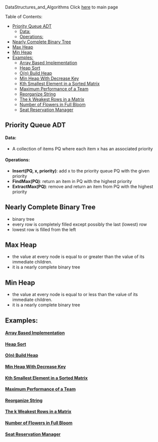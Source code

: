 DataStructures_and_Algorithms
Click [here](../README.md) to main page

Table of Contents:
- [Priority Queue ADT](#priority-queue-adt)
    - [Data:](#data)
    - [Operations:](#operations)
- [Nearly Complete Binary Tree](#nearly-complete-binary-tree)
- [Max Heap](#max-heap)
- [Min Heap](#min-heap)
- [Examples:](#examples)
    - [Array Based Implementation](#array-based-implementation)
    - [Heap Sort](#heap-sort)
    - [O(n) Build Heap](#on-build-heap)
    - [Min Heap With Decrease Key](#min-heap-with-decrease-key)
    - [Kth Smallest Element in a Sorted Matrix](#kth-smallest-element-in-a-sorted-matrix)
    - [Maximum Performance of a Team](#maximum-performance-of-a-team)
    - [Reorganize String](#reorganize-string)
    - [The k Weakest Rows in a Matrix](#the-k-weakest-rows-in-a-matrix)
    - [Number of Flowers in Full Bloom](#number-of-flowers-in-full-bloom)
    - [Seat Reservation Manager](#seat-reservation-manager)


## Priority Queue ADT
#### Data:
- A collection of items PQ where each item x has an associated priority
#### Operations:
- **Insert(PQ, x, priority)**: add x to the priority queue PQ with the given priority
- **FindMax(PQ)**: return an item in PQ with the highest priority
- **ExtractMax(PQ)**: remove and return an item from PQ with the highest priority

## Nearly Complete Binary Tree
- binary tree
- every row is completely filled except possibly the last (lowest) row
- lowest row is filled from the left

## Max Heap
- the value at every node is equal to or greater than the value of its immediate children.
- it is a nearly complete binary tree

## Min Heap
- the value at every node is equal to or less than the value of its immediate children.
- it is a nearly complete binary tree


## Examples:

#### [Array Based Implementation](implmentation_of_heap/description.md)
#### [Heap Sort](heap_sort/description.md)
#### [O(n) Build Heap](build_heap/description.md)
#### [Min Heap With Decrease Key](min_heap_with_decrease_key/description.md)
#### [Kth Smallest Element in a Sorted Matrix](kth_smallest_element_in_a_sorted_matrix/description.md)
#### [Maximum Performance of a Team](./maximum_performance_of_a_team/description.md)
#### [Reorganize String](./reorganize_string/description.md)
#### [The k Weakest Rows in a Matrix](./the_k_weakest_rows_in_a_matrix/description.md)
#### [Number of Flowers in Full Bloom](./number_of_followers_in_full_bloom/description.md)
#### [Seat Reservation Manager](./seat_reservation_manager/description.md)